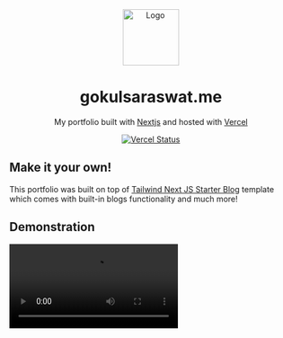 <div align="center">
  <img alt="Logo" src="https://user-images.githubusercontent.com/29705703/128719328-ed17026c-09f8-4f7c-a435-02881dc49b96.png" width="100px" />
</div>
<h1 align="center">
  gokulsaraswat.me
</h1>
<p align="center">
  My portfolio built with <a href="https://nextjs.org/" target="_blank">Nextjs</a> and hosted with <a href="https://www.vercel.com/" target="_blank">Vercel</a>
</p>
<p align="center">
  <a href="https://portfolio-six-gamma-79.vercel.app/" target="_blank">
    <img src="http://therealsujitk-vercel-badge.vercel.app/?app=portfolio&style=for-the-badge" alt="Vercel Status" />
  </a>
</p>

## Make it your own!

This portfolio was built on top of [Tailwind Next JS Starter Blog](https://github.com/timlrx/tailwind-nextjs-starter-blog) template which comes with built-in blogs functionality and much more!

## Demonstration

<video src="https://user-images.githubusercontent.com/29705703/163712138-4ad03388-0bba-4797-b493-383726e4daaa.mp4" autoplay />
